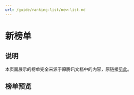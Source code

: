 ```yaml
---
url: /guide/ranking-list/new-list.md
---
```

# 新榜单

## 说明

本页面展示的榜单完全来源于原腾讯文档中的内容，原链接[见此](https://docs.qq.com/sheet/DTUhETnNCQ0RoRm9v)。

## 榜单预览
